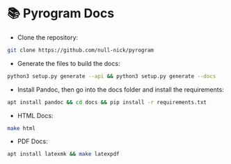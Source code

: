 # 📚 Pyrogram Docs

- Clone the repository: 
``` bash 
git clone https://github.com/null-nick/pyrogram
```
- Generate the files to build the docs:
``` bash
python3 setup.py generate --api && python3 setup.py generate --docs
```
- Install Pandoc, then go into the docs folder and install the requirements: 
```bash
apt install pandoc && cd docs && pip install -r requirements.txt
```

- HTML Docs: 
```bash
make html
```
- PDF Docs:  
```bash
apt install latexmk && make latexpdf
```
